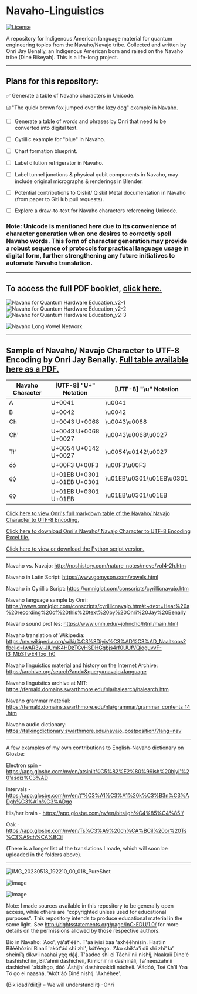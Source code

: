 # Navaho-Linguistics
[![License](https://img.shields.io/badge/Creative_Commons-License-green)](https://choosealicense.com/licenses/cc-by-4.0)

A repository for Indigenous American language material for quantum engineering topics from the Navaho/Navajo tribe. Collected and written by Onri Jay Benally, an Indigenous American born and raised on the Navaho tribe (Diné Bikeyah). This is a life-long project.
________________________________________________________________________________________________________________________________________________
## Plans for this repository:

:white_check_mark: Generate a table of Navaho characters in Unicode.

:ballot_box_with_check: "The quick brown fox jumped over the lazy dog" example in Navaho.

- [ ] Generate a table of words and phrases by Onri that need to be converted into digital text.

- [ ] Cyrillic example for "blue" in Navaho.

- [ ] Chart formation blueprint.

- [ ] Label dilution refrigerator in Navaho.

- [ ] Label tunnel junctions & physical qubit components in Navaho, may include original micrographs & renderings in Blender.

- [ ] Potential contributions to Qiskit/ Qiskit Metal documentation in Navaho (from paper to GitHub pull requests).

- [ ] Explore a draw-to-text for Navaho characters referencing Unicode.

### Note: Unicode is mentioned here due to its convenience of character generation when one desires to correctly spell Navaho words. This form of character generation may provide a robust sequence of protocols for practical language usage in digital form, further strengthening any future initiatives to automate Navaho translation.

________________________________________________________________________________________________________________________________________________
## To access the full PDF booklet, [click here.](https://github.com/OJB-Quantum/Navaho-Linguistics/blob/main/Navaho%20for%20Quantum%20Hardware%20Education_v2.pdf)
![Navaho for Quantum Hardware Education_v2-1](https://github.com/OJB-Quantum/Navaho-Linguistics/assets/88035770/85ae0fb9-0ed6-4731-88e9-ce3a6e1c3df9)
![Navaho for Quantum Hardware Education_v2-2](https://github.com/OJB-Quantum/Navaho-Linguistics/assets/88035770/f86b8a3a-755b-42ab-8f5c-5329ff96ef92)
![Navaho for Quantum Hardware Education_v2-3](https://github.com/OJB-Quantum/Navaho-Linguistics/assets/88035770/62ece4d3-92a1-4206-955a-2de8af4a1ffd)

![Navaho Long Vowel Network](https://github.com/OJB-Quantum/Navaho-Linguistics/assets/88035770/81f88834-244c-4c8e-8926-c62330055334)
________________________________________________________________________________________________________________________________________________
## Sample of Navaho/ Navajo Character to UTF-8 Encoding by Onri Jay Benally. [Full table available here as a PDF.](https://github.com/OJB-Quantum/Navaho-Linguistics/blob/main/Associated%20Diagrams/Navaho%20to%20UTF8%20Encoding_Onri%20Jay%20Benally.pdf)
| Navaho Character | [UTF-8] "U+" Notation | [UTF-8] "\u" Notation |
|------------------|-----------------------|-----------------------|
| A | U+0041 | \u0041 |
| B | U+0042 | \u0042 |
| Ch | U+0043 U+0068 | \u0043\u0068 |
| Ch' | U+0043 U+0068 U+0027 | \u0043\u0068\u0027 |
| Tł'| U+0054 U+0142 U+0027 | \u0054\u0142\u0027 |
| óó | U+00F3 U+00F3 | \u00F3\u00F3 |
| ǫ́ǫ́ | U+01EB U+0301 U+01EB U+0301 | \u01EB\u0301\u01EB\u0301 |
| ǫ́ǫ | U+01EB U+0301 U+01EB | \u01EB\u0301\u01EB |

[Click here to view Onri's full markdown table of the Navaho/ Navajo Character to UTF-8 Encoding.](https://github.com/OJB-Quantum/Navaho-Linguistics/blob/main/Table%20of%20Navaho%20Alphabets%20in%20Unicode.md)

[Click here to download Onri's Navaho/ Navajo Character to UTF-8 Encoding Excel file.](https://github.com/OJB-Quantum/Navaho-Linguistics/raw/main/Associated%20Diagrams/Navaho%20to%20UTF8%20Encoding_Onri%20Jay%20Benally.xlsx)

[Click here to view or download the Python script version.](https://github.com/OJB-Quantum/Navaho-Linguistics/blob/main/Python%20Scripts%20for%20Navaho%20Linguistics/Navaho_Characters_UTF8_Conversion_U_Plus_Notation.ipynb)
________________________________________________________________________________________________________________________________________________
Navaho vs. Navajo: http://npshistory.com/nature_notes/meve/vol4-2h.htm

Navaho in Latin Script: https://www.gomyson.com/vowels.html

Navaho in Cyrillic Script: https://omniglot.com/conscripts/cyrillicnavajo.htm

Navaho language sample by Onri: https://www.omniglot.com/conscripts/cyrillicnavajo.htm#:~:text=Hear%20a%20recording%20of%20this%20text%20by%20Onri%20Jay%20Benally

Navaho sound profiles: https://www.unm.edu/~johncho/html/main.html

Navaho translation of Wikipedia: https://nv.wikipedia.org/wiki/%C3%8Diyis%C3%AD%C3%AD_Naaltsoos?fbclid=IwAR3w-JlUmK4HDzTGyHSDHGgbjs4rf0UUfVQioguvvF-l3_MbSTwE4Txq_h0

Navaho linguistics material and history on the Internet Archive: https://archive.org/search?and=&query=navajo+language

Navaho linguistics archive at MIT: https://fernald.domains.swarthmore.edu/nla/halearch/halearch.htm

Navaho grammar material: https://fernald.domains.swarthmore.edu/nla/grammar/grammar_contents_14.htm

Navaho audio dictionary: https://talkingdictionary.swarthmore.edu/navajo_postposition/?lang=nav

________________________________________________________________________________________________________________________________________________

A few examples of my own contributions to English-Navaho dictionary on Glosbe:

Electron spin - https://app.glosbe.com/nv/en/atsinilt%C5%82%E2%80%99ish%20biyi'%20'asdiz%C3%AD

Intervals - https://app.glosbe.com/nv/en/t'%C3%A1%C3%A1%20k%C3%B3n%C3%ADgh%C3%A1n%C3%ADgo

His/her brain - https://app.glosbe.com/nv/en/bitsiigh%C4%85%C4%85'/

Oak - https://app.glosbe.com/nv/en/Ts%C3%A9%20ch%CA%BCil%20or%20Ts%C3%A9ch%CA%BCil

(There is a longer list of the translations I made, which will soon be uploaded in the folders above).

________________________________________________________________________________________________________________________________________________

![IMG_20230518_192210_00_018_PureShot](https://github.com/OJB-Quantum/Navaho-Linguistics/assets/88035770/f976afb5-128a-47a8-bb3e-996de87b51a6)

![image](https://github.com/OJB-Quantum/Navaho-Linguistics/assets/88035770/b0321613-df61-4984-8f24-1825418995ee)

![image](https://github.com/OJB-Quantum/Navaho-Linguistics/assets/88035770/34362858-22f1-4a75-ac64-6f06de38d98a)


Note: I made sources available in this repository to be generally open access, while others are "copyrighted unless used for educational purposes". This repository intends to produce educational material in the same light. See http://rightsstatements.org/page/InC-EDU/1.0/ for more details on the permissions allowed by those respective authors.

Bio in Navaho: 'Aoo', yá'át'ééh. T'aa iyisi baa 'axhééhnisin. Hastiin Biłééhóziní Binalí 'akót'áó shi zhi', kótʼéego. 'Ako shik'a'i dii shi zhi' łaʼ sheiníʼą́ dikwii naahai yęę dą́ą́. T'aadoo shi ei Táchii'nii nishłį, Naakaii Dine'é báshishchíín, Bit'ahnii dashicheii, Kinłichíi'nii dashináli, Ta'neeszahnii dashicheii 'alááhgo, dóó 'Áshįįhí dashinaakidi nácheii. 'Áádóó, Tsé Chʼil Yaa Tó go ei naashá. 'Akót'áó Diné nishłį. 'Axhéhee'.

(Bik'idadi'diitį́į́ł = We will understand it) -Onri
